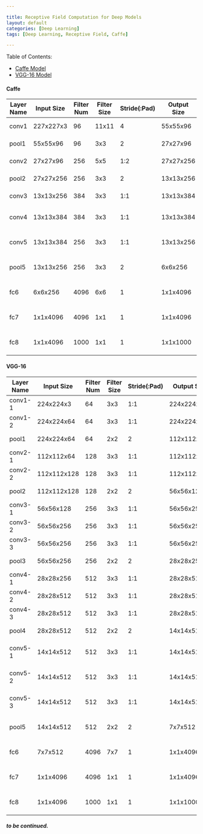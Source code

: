 ```yaml
---

title: Receptive Field Computation for Deep Models
layout: default
categories: [Deep Learning]
tags: [Deep Learning, Receptive Field, Caffe]

---
```


Table of Contents:

- [Caffe Model](#caffe)
- [VGG-16 Model](#vgg-16)

<a name='caffe'></a>

#### Caffe

Layer Name | Input Size | Filter Num | Filter Size | Stride(:Pad) | Output Size | RF Formula | RF Size
 ----- | --------- | --- | ----- | --- | --------- | -------------- | --------------
 conv1 | 227x227x3 | 96  | 11x11 | 4   | 55x55x96  | (x - 7)   / 4  | 11
 pool1 | 55x55x96  | 96  | 3x3   | 2   | 27x27x96  | (x - 11)  / 8  | 19
 conv2 | 27x27x96  | 256 | 5x5   | 1:2 | 27x27x256 | (x - 43)  / 8  | 51
 pool2 | 27x27x256 | 256 | 3x3   | 2   | 13x13x256 | (x - 51)  / 16 | 67
 conv3 | 13x13x256 | 384 | 3x3   | 1:1 | 13x13x384 | (x - 83)  / 16 | 99
 conv4 | 13x13x384 | 384 | 3x3   | 1:1 | 13x13x384 | (x - 115) / 16 | 131
 conv5 | 13x13x384 | 256 | 3x3   | 1:1 | 13x13x256 | (x - 147) / 16 | 163
 pool5 | 13x13x256 | 256 | 3x3   | 2   | 6x6x256   | (x - 163) / 32 | 195
 fc6   | 6x6x256   | 4096| 6x6   | 1   | 1x1x4096  | (x - 323) / 32 | 353
 fc7   | 1x1x4096  | 4096| 1x1   | 1   | 1x1x4096  | (x - 323) / 32 | 353
 fc8   | 1x1x4096  | 1000| 1x1   | 1   | 1x1x1000  | (x - 323) / 32 | 353
 
 
<a name='vgg-16'></a>
 
#### VGG-16
 
 
Layer Name | Input Size | Filter Num | Filter Size | Stride(:Pad) | Output Size | RF Formula | RF Size
 ------- | ---------- | --- | ----- | --- | ----------- | -------------- | --------------
 conv1-1 | 224x224x3   | 64  | 3x3   | 1:1 | 224x224x64  | (x - 2)   / 1  | 3
 conv1-2 | 224x224x64  | 64  | 3x3   | 1:1 | 224x224x64  | (x - 4)   / 1  | 5
 pool1   | 224x224x64  | 64  | 2x2   | 2   | 112x112x64  | (x - 4)   / 2  | 6
 conv2-1 | 112x112x64  | 128 | 3x3   | 1:1 | 112x112x128 | (x - 8)   / 2  | 10
 conv2-2 | 112x112x128 | 128 | 3x3   | 1:1 | 112x112x128 | (x - 12)  / 2  | 14
 pool2   | 112x112x128 | 128 | 2x2   | 2   | 56x56x128   | (x - 12)  / 4  | 16
 conv3-1 | 56x56x128   | 256 | 3x3   | 1:1 | 56x56x256   | (x - 20)  / 4  | 24
 conv3-2 | 56x56x256   | 256 | 3x3   | 1:1 | 56x56x256   | (x - 28)  / 4  | 32
 conv3-3 | 56x56x256   | 256 | 3x3   | 1:1 | 56x56x256   | (x - 36)  / 4  | 40
 pool3   | 56x56x256   | 256 | 2x2   | 2   | 28x28x256   | (x - 36)  / 8  | 44
 conv4-1 | 28x28x256   | 512 | 3x3   | 1:1 | 28x28x512   | (x - 52)  / 8  | 60
 conv4-2 | 28x28x512   | 512 | 3x3   | 1:1 | 28x28x512   | (x - 68)  / 8  | 76
 conv4-3 | 28x28x512   | 512 | 3x3   | 1:1 | 28x28x512   | (x - 84)  / 8  | 92
 pool4   | 28x28x512   | 512 | 2x2   | 2   | 14x14x512   | (x - 84)  / 16 | 100
 conv5-1 | 14x14x512   | 512 | 3x3   | 1:1 | 14x14x512   | (x - 116) / 16 | 132
 conv5-2 | 14x14x512   | 512 | 3x3   | 1:1 | 14x14x512   | (x - 148) / 16 | 164
 conv5-3 | 14x14x512   | 512 | 3x3   | 1:1 | 14x14x512   | (x - 180) / 16 | 196
 pool5   | 14x14x512   | 512 | 2x2   | 2   | 7x7x512     | (x - 180) / 32 | 212
 fc6     | 7x7x512     | 4096| 7x7   | 1   | 1x1x4096    | (x - 372) / 32 | 404
 fc7     | 1x1x4096    | 4096| 1x1   | 1   | 1x1x4096    | (x - 372) / 32 | 404
 fc8     | 1x1x4096    | 1000| 1x1   | 1   | 1x1x1000    | (x - 372) / 32 | 404


##### to be continued.